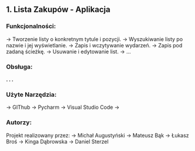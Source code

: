 ## 1. Lista Zakupów - Aplikacja
### Funkcjonalności:
-> Tworzenie listy o konkretnym tytule i pozycji.
-> Wyszukiwanie listy po nazwie i jej wyświetlanie.
-> Zapis i wczytywanie wydarzeń.
-> Zapis pod zadaną ścieżkę.
-> Usuwanie i edytowanie list.
-> ...
### Obsługa: 
**. . .**
### Użyte Narzędzia:
-> GIThub
-> Pycharm
-> Visual Studio Code
-> 

### Autorzy:
Projekt realizowany przez:
-> Michał Augustyński
-> Mateusz Bąk
-> Łukasz Broś
-> Kinga Dąbrowska
-> Daniel Sterzel